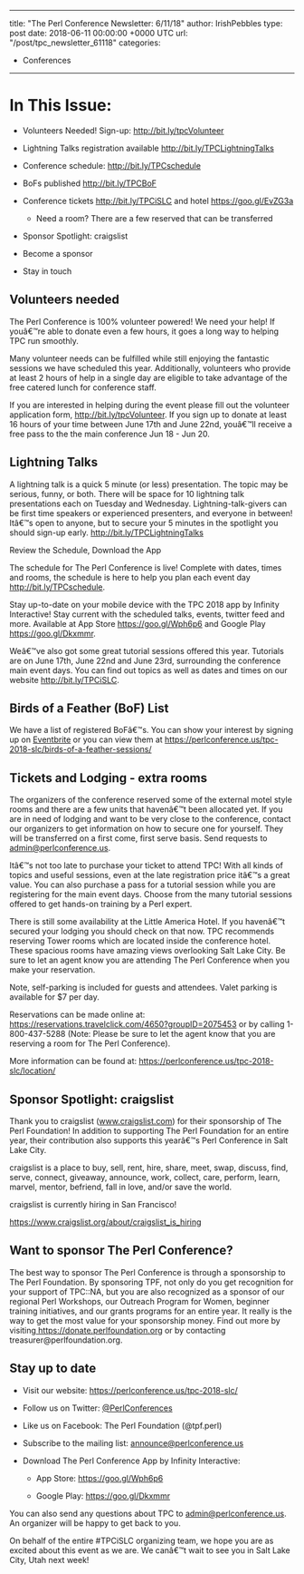 
---
title: "The Perl Conference Newsletter: 6/11/18"
author: IrishPebbles
type: post
date: 2018-06-11 00:00:00 +0000 UTC
url: "/post/tpc_newsletter_61118"
categories:
 - Conferences

---

<h1 dir="ltr"><span>In This Issue:</span></h1>
<ul>
<li dir="ltr">
<p dir="ltr"><span>Volunteers Needed! Sign-up: </span><a href="http://bit.ly/tpcVolunteer"><span>http://bit.ly/tpcVolunteer</span></a></p>
</li>
<li dir="ltr">
<p dir="ltr"><span>Lightning Talks registration available </span><a href="http://bit.ly/TPCLightningTalks"><span>http://bit.ly/TPCLightningTalks</span></a><span> </span></p>
</li>
</ul>
<ul>
<li dir="ltr">
<p dir="ltr"><span>Conference schedule: </span><a href="http://bit.ly/TPCschedule"><span>http://bit.ly/TPCschedule</span></a></p>
</li>
<li dir="ltr">
<p dir="ltr"><span>BoFs published </span><a href="http://bit.ly/TPCBoF"><span>http://bit.ly/TPCBoF</span></a></p>
</li>
<li dir="ltr">
<p dir="ltr"><span>Conference tickets </span><a href="http://bit.ly/TPCiSLC"><span>http://bit.ly/TPCiSLC</span></a><span> and hotel </span><a href="https://goo.gl/EvZG3a"><span>https://goo.gl/EvZG3a</span></a></p>
</li>
<ul>
<li dir="ltr">
<p dir="ltr"><span>Need a room? There are a few reserved that can be transferred</span></p>
</li>
</ul>
<li dir="ltr">
<p dir="ltr"><span>Sponsor Spotlight: craigslist </span></p>
</li>
<li dir="ltr">
<p dir="ltr"><span>Become a sponsor</span></p>
</li>
<li dir="ltr">
<p dir="ltr"><span>Stay in touch</span></p>
</li>
</ul>

<h2 dir="ltr">Volunteers needed</h2>
<p dir="ltr">The Perl Conference is 100% volunteer powered! We need your help! If youâ€™re able to donate even a few hours, it goes a long way to helping TPC run smoothly.</p>
<p></p>
<p dir="ltr">Many volunteer needs can be fulfilled while still enjoying the fantastic sessions we have scheduled this year. Additionally, volunteers who provide at least 2 hours of help in a single day are eligible to take advantage of the free catered lunch for conference staff.</p>
<p></p>
<p dir="ltr">If you are interested in helping during the event please fill out the volunteer application form, <a href="http://bit.ly/tpcVolunteer">http://bit.ly/tpcVolunteer</a>. If you sign up to donate at least 16 hours of your time between June 17th and June 22nd, youâ€™ll receive a free pass to the the main conference Jun 18 - Jun 20.</p>
<h2 dir="ltr">Lightning Talks</h2>
<p dir="ltr">A lightning talk is a quick 5 minute (or less) presentation. The topic may be serious, funny, or both. There will be space for 10 lightning talk presentations each on Tuesday and Wednesday. Lightning-talk-givers can be first time speakers or experienced presenters, and everyone in between! Itâ€™s open to anyone, but to secure your 5 minutes in the spotlight you should sign-up early. <a href="http://bit.ly/TPCLightningTalks">http://bit.ly/TPCLightningTalks</a></p>
<p></p>
<p dir="ltr">Review the Schedule, Download the App</p>
<p dir="ltr">The schedule for The Perl Conference is live! Complete with dates, times and rooms, the schedule is here to help you plan each event day <a href="http://bit.ly/TPCschedule">http://bit.ly/TPCschedule</a>.</p>
<p></p>
<p dir="ltr">Stay up-to-date on your mobile device with the TPC 2018 app by Infinity Interactive! Stay current with the scheduled talks, events, twitter feed and more. Available at App Store <a href="https://goo.gl/Wph6p6">https://goo.gl/Wph6p6</a> and Google Play <a href="https://goo.gl/Dkxmmr">https://goo.gl/Dkxmmr</a>.</p>
<p></p>
<p dir="ltr">Weâ€™ve also got some great tutorial sessions offered this year. Tutorials are on June 17th, June 22nd and June 23rd, surrounding the conference main event days. You can find out topics as well as dates and times on our website <a href="http://bit.ly/TPCiSLC">http://bit.ly/TPCiSLC</a>.</p>
<h2 dir="ltr">Birds of a Feather (BoF) List</h2>
<p dir="ltr">We have a list of registered BoFâ€™s. You can show your interest by signing up on <a href="https://www.eventbrite.com/e/the-perl-conference-in-salt-lake-city-2018-tickets-41850611305#tickets">Eventbrite</a> or you can view them at <a href="https://perlconference.us/tpc-2018-slc/birds-of-a-feather-sessions/">https://perlconference.us/tpc-2018-slc/birds-of-a-feather-sessions/</a></p>
<h2 dir="ltr">Tickets and Lodging - extra rooms</h2>
<p dir="ltr">The organizers of the conference reserved some of the external motel style rooms and there are a few units that havenâ€™t been allocated yet. If you are in need of lodging and want to be very close to the conference, contact our organizers to get information on how to secure one for yourself. They will be transferred on a first come, first serve basis. Send requests to <a href="mailto:admin@perlconference.us">admin@perlconference.us</a>.</p>
<p></p>
<p dir="ltr">Itâ€™s not too late to purchase your ticket to attend TPC! With all kinds of topics and useful sessions, even at the late registration price itâ€™s a great value. You can also purchase a pass for a tutorial session while you are registering for the main event days. Choose from the many tutorial sessions offered to get hands-on training by a Perl expert.</p>
<p></p>
<p dir="ltr">There is still some availability at the Little America Hotel. If you havenâ€™t secured your lodging you should check on that now. TPC recommends reserving Tower rooms which are located inside the conference hotel. These spacious rooms have amazing views overlooking Salt Lake City. Be sure to let an agent know you are attending The Perl Conference when you make your reservation.</p>
<p></p>
<p dir="ltr">Note, self-parking is included for guests and attendees. Valet parking is available for $7 per day.</p>
<p></p>
<p dir="ltr">Reservations can be made online at: <a href="https://reservations.travelclick.com/4650?groupID=2075453">https://reservations.travelclick.com/4650?groupID=2075453</a> or by calling 1-800-437-5288 (Note: Please be sure to let the agent know that you are reserving a room for The Perl Conference).</p>
<p></p>
<p dir="ltr">More information can be found at: <a href="https://perlconference.us/tpc-2018-slc/location/">https://perlconference.us/tpc-2018-slc/location/</a></p>
<h2 dir="ltr">Sponsor Spotlight: craigslist</h2>
<p dir="ltr">Thank you to craigslist (<a href="http://www.craigslist.com">www.craigslist.com</a>) for their sponsorship of The Perl Foundation! In addition to supporting The Perl Foundation for an entire year, their contribution also supports this yearâ€™s Perl Conference in Salt Lake City.</p>
<p></p>
<p dir="ltr">craigslist is a place to buy, sell, rent, hire, share, meet, swap, discuss, find, serve, connect, giveaway, announce, work, collect, care, perform, learn, marvel, mentor, befriend, fall in love, and/or save the world.</p>
<p></p>
<p dir="ltr">craigslist is currently hiring in San Francisco!</p>
<p dir="ltr"><a href="https://www.craigslist.org/about/craigslist_is_hiring">https://www.craigslist.org/about/craigslist_is_hiring</a></p>
<h2 dir="ltr">Want to sponsor The Perl Conference?</h2>
<p dir="ltr">The best way to sponsor The Perl Conference is through a sponsorship to The Perl Foundation. By sponsoring TPF, not only do you get recognition for your support of TPC::NA, but you are also recognized as a sponsor of our regional Perl Workshops, our Outreach Program for Women, beginner training initiatives, and our grants programs for an entire year. It really is the way to get the most value for your sponsorship money. Find out more by visiting<a href="https://donate.perlfoundation.org"> https://donate.perlfoundation.org</a> or by contacting treasurer@perlfoundation.org.</p>
<h2 dir="ltr">Stay up to date</h2>
<ul>
<li dir="ltr">
<p dir="ltr">Visit our website: <a href="https://perlconference.us/tpc-2018-slc/">https://perlconference.us/tpc-2018-slc/</a></p>
</li>
<li dir="ltr">
<p dir="ltr">Follow us on Twitter: <a href="https://twitter.com/PerlConferences">@PerlConferences</a></p>
</li>
<li dir="ltr">
<p dir="ltr">Like us on Facebook: The Perl Foundation (@tpf.perl)</p>
</li>
<li dir="ltr">
<p dir="ltr">Subscribe to the mailing list: <a href="mailto:announce@perlconference.us">announce@perlconference.us</a></p>
</li>
<li dir="ltr">
<p dir="ltr">Download The Perl Conference App by Infinity Interactive:</p>
</li>
<ul>
<li dir="ltr">
<p dir="ltr">App Store: <a href="https://goo.gl/Wph6p6">https://goo.gl/Wph6p6</a></p>
</li>
<li dir="ltr">
<p dir="ltr">Google Play: <a href="https://goo.gl/Dkxmmr">https://goo.gl/Dkxmmr</a></p>
</li>
</ul>
</ul>
<p></p>
<p dir="ltr">You can also send any questions about TPC to <a href="mailto:admin@perlconferences.us">admin@perlconference.us</a>. An organizer will be happy to get back to you.</p>
<p></p>
<p dir="ltr">On behalf of the entire #TPCiSLC organizing team, we hope you are as excited about this event as we are. We canâ€™t wait to see you in Salt Lake City, Utah next week!</p>
<p></p>

